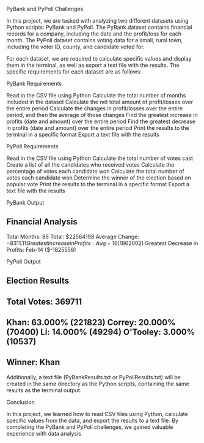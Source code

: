 PyBank and PyPoll Challenges


In this project, we are tasked with analyzing two different datasets using Python scripts: PyBank and PyPoll. The PyBank dataset contains financial records for a company, including the date and the profit/loss for each month. The PyPoll dataset contains voting data for a small, rural town, including the voter ID, county, and candidate voted for.

For each dataset, we are required to calculate specific values and display them in the terminal, as well as export a text file with the results. The specific requirements for each dataset are as follows:


PyBank Requirements

Read in the CSV file using Python
Calculate the total number of months included in the dataset
Calculate the net total amount of profit/losses over the entire period
Calculate the changes in profit/losses over the entire period, and then the average of those changes
Find the greatest increase in profits (date and amount) over the entire period
Find the greatest decrease in profits (date and amount) over the entire period
Print the results to the terminal in a specific format
Export a text file with the results


PyPoll Requirements

Read in the CSV file using Python
Calculate the total number of votes cast
Create a list of all the candidates who received votes
Calculate the percentage of votes each candidate won
Calculate the total number of votes each candidate won
Determine the winner of the election based on popular vote
Print the results to the terminal in a specific format
Export a text file with the results


PyBank Output

Financial Analysis
----------------------------
Total Months: 86
Total: $22564198
Average Change: $-8311.11
Greatest Increase in Profits: Aug-16 ($1862002)
Greatest Decrease in Profits: Feb-14 ($-1825558)


PyPoll Output

Election Results
-------------------------
Total Votes: 369711
-------------------------
Khan: 63.000% (221823)
Correy: 20.000% (70400)
Li: 14.000% (49294)
O'Tooley: 3.000% (10537)
-------------------------
Winner: Khan
-------------------------


Additionally, a text file (PyBankResults.txt or PyPollResults.txt) will be created in the same directory as the Python scripts, containing the same results as the terminal output.

Conclusion

In this project, we learned how to read CSV files using Python, calculate specific values from the data, and export the results to a text file. By completing the PyBank and PyPoll challenges, we gained valuable experience with data analysis
